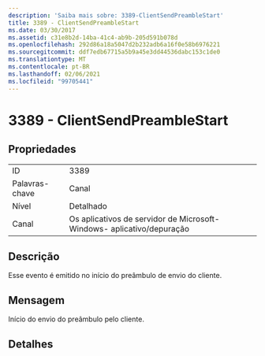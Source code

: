```yaml
---
description: 'Saiba mais sobre: 3389-ClientSendPreambleStart'
title: 3389 - ClientSendPreambleStart
ms.date: 03/30/2017
ms.assetid: c31e8b2d-14ba-41c4-ab9b-205d591b078d
ms.openlocfilehash: 292d86a18a5047d2b232adb6a16f0e58b6976221
ms.sourcegitcommit: ddf7edb67715a5b9a45e3dd44536dabc153c1de0
ms.translationtype: MT
ms.contentlocale: pt-BR
ms.lasthandoff: 02/06/2021
ms.locfileid: "99705441"
---
```

# <a name="3389---clientsendpreamblestart"></a>3389 - ClientSendPreambleStart

## <a name="properties"></a>Propriedades  
  
|||  
|-|-|  
|ID|3389|  
|Palavras-chave|Canal|  
|Nível|Detalhado|  
|Canal|Os aplicativos de servidor de Microsoft-Windows- aplicativo/depuração|  
  
## <a name="description"></a>Descrição  

 Esse evento é emitido no início do preâmbulo de envio do cliente.  
  
## <a name="message"></a>Mensagem  

 Início do envio do preâmbulo pelo cliente.  
  
## <a name="details"></a>Detalhes
